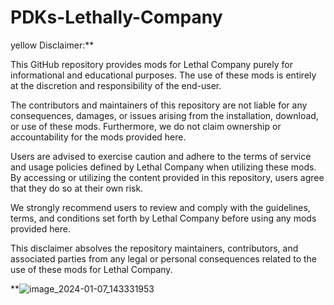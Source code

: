# PDKs-Lethally-Company
yellow
Disclaimer:**

This GitHub repository provides mods for Lethal Company purely for informational and educational purposes. The use of these mods is entirely at the discretion and responsibility of the end-user.

The contributors and maintainers of this repository are not liable for any consequences, damages, or issues arising from the installation, download, or use of these mods. Furthermore, we do not claim ownership or accountability for the mods provided here.

Users are advised to exercise caution and adhere to the terms of service and usage policies defined by Lethal Company when utilizing these mods. By accessing or utilizing the content provided in this repository, users agree that they do so at their own risk.

We strongly recommend users to review and comply with the guidelines, terms, and conditions set forth by Lethal Company before using any mods provided here.

This disclaimer absolves the repository maintainers, contributors, and associated parties from any legal or personal consequences related to the use of these mods for Lethal Company.

**![image_2024-01-07_143331953](https://github.com/hackasbois/PDKs-Lethally-Company/assets/151105796/2a918e60-43b3-4b71-bb0d-192cbd711ced)
